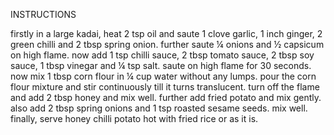 INSTRUCTIONS
 
firstly in a large kadai, heat 2 tsp oil and saute 1 clove garlic, 1 inch ginger, 2 green chilli and 2 tbsp spring onion.
further saute ¼ onions and ½ capsicum on high flame.
now add 1 tsp chilli sauce, 2 tbsp tomato sauce, 2 tbsp soy sauce, 1 tbsp vinegar and ¼ tsp salt.
saute on high flame for 30 seconds.
now mix 1 tbsp corn flour in ¼ cup water without any lumps.
pour the corn flour mixture and stir continuously till it turns translucent.
turn off the flame and add 2 tbsp honey and mix well.
further add fried potato and mix gently.
also add 2 tbsp spring onions and 1 tsp roasted sesame seeds. mix well.
finally, serve honey chilli potato hot with fried rice or as it is.
